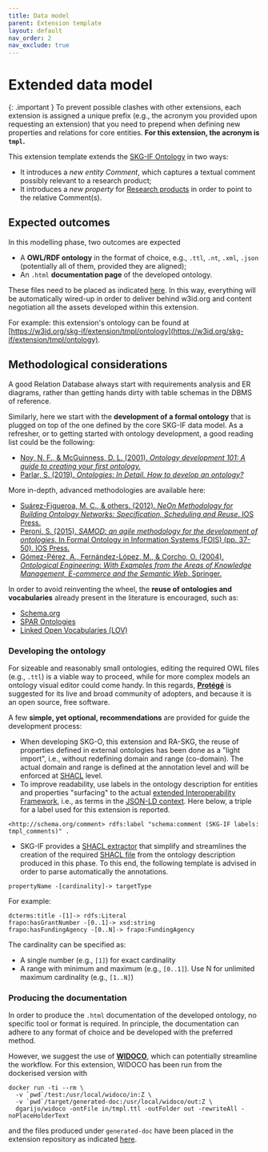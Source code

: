 ```yaml
---
title: Data model
parent: Extension template
layout: default
nav_order: 2
nav_exclude: true
---
```


# Extended data model

{: .important }
To prevent possible clashes with other extensions, each extension is assigned a unique prefix (e.g., the acronym you provided upon requesting an extension) that you need to prepend when defining new properties and relations for core entities. **For this extension, the acronym is `tmpl`.**

This extension template extends the [SKG-IF Ontology](https://w3id.org/skg-if/ontology/) in two ways:
- It introduces a *new entity Comment*, which captures a textual comment possibly relevant to a research product;
- It introduces a *new property* for [Research products](../../interoperability-framework/docs/research-product) in order to point to the relative Comment(s).


## Expected outcomes
In this modelling phase, two outcomes are expected
- A **OWL/RDF ontology** in the format of choice, e.g., `.ttl`, `.nt`, `.xml`, `.json` (potentially all of them, provided they are aligned);
- An `.html` **documentation page** of the developed ontology.

These files need to be placed as indicated [here](../structure). In this way, everything will be automatically wired-up in order to deliver behind w3id.org and content negotiation all the assets developed within this extension.

For example: this extension's ontology can be found at  [https://w3id.org/skg-if/extension/tmpl/ontology](https://w3id.org/skg-if/extension/tmpl/ontology).


## Methodological considerations
A good Relation Database always start with requirements analysis and ER diagrams, rather than getting hands dirty with table schemas in the DBMS of reference.

Similarly, here we start with the **development of a formal ontology** that is plugged on top of the one defined by the core SKG-IF data model. As a refresher, or to getting started with ontology development, a good reading list could be the following:
- [Noy, N. F., & McGuinness, D. L. (2001). *Ontology development 101: A guide to creating your first ontology.*](https://protege.stanford.edu/publications/ontology_development/ontology101.pdf)
- [Parlar, S. (2019). *Ontologies: In Detail. How to develop an ontology?*](https://medium.com/analytics-vidhya/ontologies-in-detail-2916f9226133)

More in-depth, advanced methodologies are available here:
- [Suárez-Figueroa, M. C., & others. (2012). *NeOn Methodology for Building Ontology Networks: Specification, Scheduling and Reuse*. IOS Press.](https://oa.upm.es/3879/2/MARIA_DEL-_CARMEN_SUAREZ_DE_FIGUEROA_BAONZA.pdf)
- [Peroni, S. (2015). *SAMOD: an agile methodology for the development of ontologies*. In Formal Ontology in Information Systems (FOIS) (pp. 37-50). IOS Press.](https://essepuntato.it/samod/)
- [Gómez-Pérez, A., Fernández-López, M., & Corcho, O. (2004). *Ontological Engineering: With Examples from the Areas of Knowledge Management, E-commerce and the Semantic Web*. Springer.](https://link.springer.com/book/10.1007/b97353)

In order to avoid reinventing the wheel, the **reuse of ontologies and vocabularies** already present in the literature is encouraged, such as:
- [Schema.org](https://schema.org)
- [SPAR Ontologies](http://www.sparontologies.net)
- [Linked Open Vocabularies (LOV)](https://lov.linkeddata.es/dataset/lov/)

### Developing the ontology
For sizeable and reasonably small ontologies, editing the required OWL files (e.g., `.ttl`) is a viable way to proceed, while for more complex models an ontology visual editor could come handy. 
In this regards, [**Protégé**](https://protege.stanford.edu) is suggested for its live and broad community of adopters, and because it is an open source, free software.

A few **simple, yet optional, recommendations** are provided for guide the development process:
- When developing SKG-O, this extension and RA-SKG, the reuse of properties defined in external ontologies has been done as a "light import", i.e., without redefining domain and range (co-domain). The actual domain and range is defined at the annotation level and will be enforced at [SHACL](./shacl) level.
- To improve readability, use labels in the ontology description for entities and properties "surfacing" to the actual [extended Interoperability Framework](../extended-interoperability-framework/), i.e., as terms in the [JSON-LD context](../context/). Here below, a triple for a label used for this extension is reported.
```
<http://schema.org/comment> rdfs:label "schema:comment (SKG-IF labels: tmpl_comments)" .
```
-  SKG-IF provides a [SHACL extractor](https://github.com/skg-if/shacl-extractor) that simplify and streamlines the creation of the required [SHACL file](./shacl) from the ontology description produced in this phase. To this end, the following template is advised in order to parse automatically the annotations.
```
propertyName -[cardinality]-> targetType
```
For example:
```
dcterms:title -[1]-> rdfs:Literal
frapo:hasGrantNumber -[0..1]-> xsd:string
frapo:hasFundingAgency -[0..N]-> frapo:FundingAgency
```
The cardinality can be specified as:
- A single number (e.g., `[1]`) for exact cardinality
- A range with minimum and maximum (e.g., `[0..1]`). Use N for unlimited maximum cardinality (e.g., `[1..N]`)

### Producing the documentation
In order to produce the `.html` documentation of the developed ontology, no specific tool or format is required. 
In principle, the documentation can adhere to any format of choice and be developed with the preferred method.

However, we suggest the use of [**WIDOCO**](https://github.com/dgarijo/Widoco), which can potentially streamline the workflow.
For this extension, WIDOCO has been run from the dockerised version with
```
docker run -ti --rm \
  -v `pwd`/test:/usr/local/widoco/in:Z \
  -v `pwd`/target/generated-doc:/usr/local/widoco/out:Z \
  dgarijo/widoco -ontFile in/tmpl.ttl -outFolder out -rewriteAll -noPlaceHolderText
```
and the files produced under `generated-doc` have been placed in the extension repository as indicated [here](../structure).